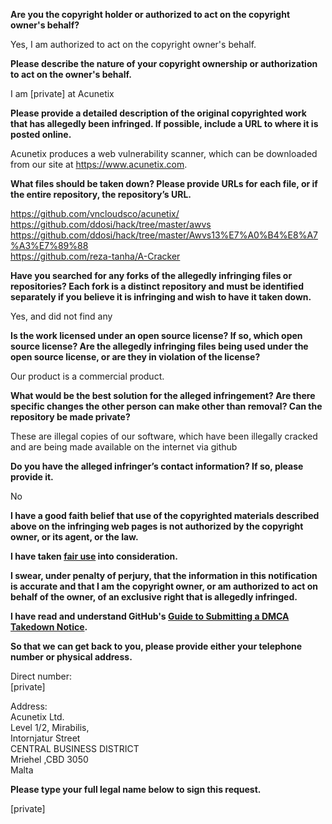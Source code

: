 **Are you the copyright holder or authorized to act on the copyright owner's behalf?**

Yes, I am authorized to act on the copyright owner's behalf.

**Please describe the nature of your copyright ownership or authorization to act on the owner's behalf.**

I am [private] at Acunetix

**Please provide a detailed description of the original copyrighted work that has allegedly been infringed. If possible, include a URL to where it is posted online.**

Acunetix produces a web vulnerability scanner, which can be downloaded from our site at https://www.acunetix.com.

**What files should be taken down? Please provide URLs for each file, or if the entire repository, the repository’s URL.**

https://github.com/vncloudsco/acunetix/  
https://github.com/ddosi/hack/tree/master/awvs  
https://github.com/ddosi/hack/tree/master/Awvs13%E7%A0%B4%E8%A7%A3%E7%89%88  
https://github.com/reza-tanha/A-Cracker

**Have you searched for any forks of the allegedly infringing files or repositories? Each fork is a distinct repository and must be identified separately if you believe it is infringing and wish to have it taken down.**

Yes, and did not find any

**Is the work licensed under an open source license? If so, which open source license? Are the allegedly infringing files being used under the open source license, or are they in violation of the license?**

Our product is a commercial product.

**What would be the best solution for the alleged infringement? Are there specific changes the other person can make other than removal? Can the repository be made private?**

These are illegal copies of our software, which have been illegally cracked and are being made available on the internet via github

**Do you have the alleged infringer’s contact information? If so, please provide it.**

No

**I have a good faith belief that use of the copyrighted materials described above on the infringing web pages is not authorized by the copyright owner, or its agent, or the law.**

**I have taken <a href="https://www.lumendatabase.org/topics/22">fair use</a> into consideration.**

**I swear, under penalty of perjury, that the information in this notification is accurate and that I am the copyright owner, or am authorized to act on behalf of the owner, of an exclusive right that is allegedly infringed.**

**I have read and understand GitHub's <a href="https://help.github.com/articles/guide-to-submitting-a-dmca-takedown-notice/">Guide to Submitting a DMCA Takedown Notice</a>.**

**So that we can get back to you, please provide either your telephone number or physical address.**

Direct number:  
[private]

Address:  
Acunetix Ltd.  
Level 1/2, Mirabilis,  
Intornjatur Street  
CENTRAL BUSINESS DISTRICT  
Mriehel ,CBD 3050  
Malta

**Please type your full legal name below to sign this request.**

[private]
